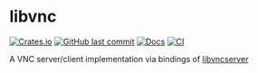 # libvnc

[![Crates.io](https://img.shields.io/crates/v/libvnc.svg)](https://crates.io/crates/libvnc)
[![GitHub last commit](https://img.shields.io/github/last-commit/Chiichen/libvnc-rs)](https://github.com/Chiichen/libvnc-rs/commits/master)
[![Docs](https://docs.rs/libvnc/badge.svg)](https://docs.rs/libvnc)
[![CI](https://github.com/Chiichen/libvnc-rs/workflows/CI/badge.svg)](https://github.com/Chiichen/libvnc-rs/actions)

A VNC server/client implementation via bindings of [libvncserver](https://github.com/LibVNC/libvncserver)